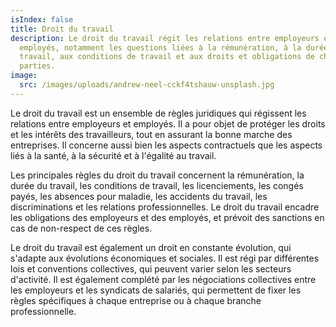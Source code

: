 ```yaml
---
isIndex: false
title: Droit du travail
description: Le droit du travail régit les relations entre employeurs et
  employés, notamment les questions liées à la rémunération, à la durée du
  travail, aux conditions de travail et aux droits et obligations de chacune des
  parties.
image:
  src: /images/uploads/andrew-neel-cckf4tshauw-unsplash.jpg
---
```

Le droit du travail est un ensemble de règles juridiques qui régissent les relations entre employeurs et employés. Il a pour objet de protéger les droits et les intérêts des travailleurs, tout en assurant la bonne marche des entreprises. Il concerne aussi bien les aspects contractuels que les aspects liés à la santé, à la sécurité et à l'égalité au travail.



Les principales règles du droit du travail concernent la rémunération, la durée du travail, les conditions de travail, les licenciements, les congés payés, les absences pour maladie, les accidents du travail, les discriminations et les relations professionnelles. Le droit du travail encadre les obligations des employeurs et des employés, et prévoit des sanctions en cas de non-respect de ces règles.



Le droit du travail est également un droit en constante évolution, qui s'adapte aux évolutions économiques et sociales. Il est régi par différentes lois et conventions collectives, qui peuvent varier selon les secteurs d'activité. Il est également complété par les négociations collectives entre les employeurs et les syndicats de salariés, qui permettent de fixer les règles spécifiques à chaque entreprise ou à chaque branche professionnelle.